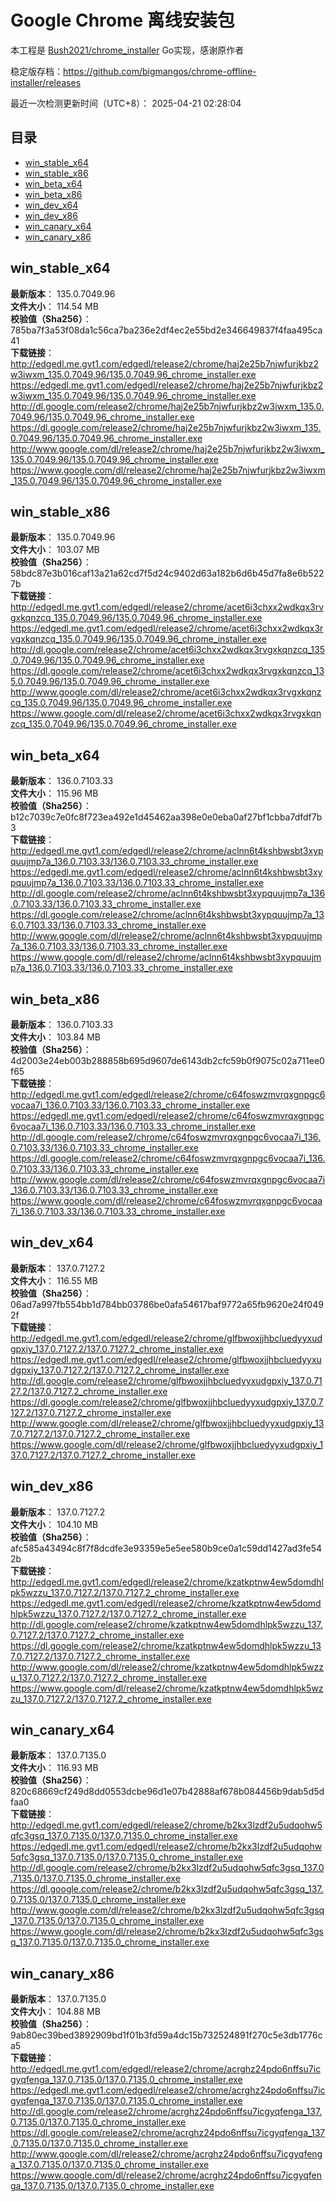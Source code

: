 # Google Chrome 离线安装包
本工程是 [Bush2021/chrome_installer](https://github.com/Bush2021/chrome_installer) Go实现，感谢原作者

稳定版存档：<https://github.com/bigmangos/chrome-offline-installer/releases>

最近一次检测更新时间（UTC+8）：
2025-04-21 02:28:04

## 目录
* [win_stable_x64](https://github.com/bigmangos/chrome-offline-installer?tab=readme-ov-file#win_stable_x64)
* [win_stable_x86](https://github.com/bigmangos/chrome-offline-installer?tab=readme-ov-file#win_stable_x86)
* [win_beta_x64](https://github.com/bigmangos/chrome-offline-installer?tab=readme-ov-file#win_beta_x64)
* [win_beta_x86](https://github.com/bigmangos/chrome-offline-installer?tab=readme-ov-file#win_beta_x86)
* [win_dev_x64](https://github.com/bigmangos/chrome-offline-installer?tab=readme-ov-file#win_dev_x64)
* [win_dev_x86](https://github.com/bigmangos/chrome-offline-installer?tab=readme-ov-file#win_dev_x86)
* [win_canary_x64](https://github.com/bigmangos/chrome-offline-installer?tab=readme-ov-file#win_canary_x64)
* [win_canary_x86](https://github.com/bigmangos/chrome-offline-installer?tab=readme-ov-file#win_canary_x86)

## win_stable_x64
**最新版本**： 135.0.7049.96  
**文件大小**： 114.54 MB  
**校验值（Sha256）**： 785ba7f3a53f08da1c56ca7ba236e2df4ec2e55bd2e346649837f4faa495ca41  
**下载链接**：
http://edgedl.me.gvt1.com/edgedl/release2/chrome/haj2e25b7njwfurjkbz2w3iwxm_135.0.7049.96/135.0.7049.96_chrome_installer.exe
https://edgedl.me.gvt1.com/edgedl/release2/chrome/haj2e25b7njwfurjkbz2w3iwxm_135.0.7049.96/135.0.7049.96_chrome_installer.exe
http://dl.google.com/release2/chrome/haj2e25b7njwfurjkbz2w3iwxm_135.0.7049.96/135.0.7049.96_chrome_installer.exe
https://dl.google.com/release2/chrome/haj2e25b7njwfurjkbz2w3iwxm_135.0.7049.96/135.0.7049.96_chrome_installer.exe
http://www.google.com/dl/release2/chrome/haj2e25b7njwfurjkbz2w3iwxm_135.0.7049.96/135.0.7049.96_chrome_installer.exe
https://www.google.com/dl/release2/chrome/haj2e25b7njwfurjkbz2w3iwxm_135.0.7049.96/135.0.7049.96_chrome_installer.exe
## win_stable_x86
**最新版本**： 135.0.7049.96  
**文件大小**： 103.07 MB  
**校验值（Sha256）**： 58bdc87e3b016caf13a21a62cd7f5d24c9402d63a182b6d6b45d7fa8e6b5227b  
**下载链接**：
http://edgedl.me.gvt1.com/edgedl/release2/chrome/acet6i3chxx2wdkqx3rvgxkqnzcq_135.0.7049.96/135.0.7049.96_chrome_installer.exe
https://edgedl.me.gvt1.com/edgedl/release2/chrome/acet6i3chxx2wdkqx3rvgxkqnzcq_135.0.7049.96/135.0.7049.96_chrome_installer.exe
http://dl.google.com/release2/chrome/acet6i3chxx2wdkqx3rvgxkqnzcq_135.0.7049.96/135.0.7049.96_chrome_installer.exe
https://dl.google.com/release2/chrome/acet6i3chxx2wdkqx3rvgxkqnzcq_135.0.7049.96/135.0.7049.96_chrome_installer.exe
http://www.google.com/dl/release2/chrome/acet6i3chxx2wdkqx3rvgxkqnzcq_135.0.7049.96/135.0.7049.96_chrome_installer.exe
https://www.google.com/dl/release2/chrome/acet6i3chxx2wdkqx3rvgxkqnzcq_135.0.7049.96/135.0.7049.96_chrome_installer.exe
## win_beta_x64
**最新版本**： 136.0.7103.33  
**文件大小**： 115.96 MB  
**校验值（Sha256）**： b12c7039c7e0fc8f723ea492e1d45462aa398e0e0eba0af27bf1cbba7dfdf7b3  
**下载链接**：
http://edgedl.me.gvt1.com/edgedl/release2/chrome/aclnn6t4kshbwsbt3xypquujmp7a_136.0.7103.33/136.0.7103.33_chrome_installer.exe
https://edgedl.me.gvt1.com/edgedl/release2/chrome/aclnn6t4kshbwsbt3xypquujmp7a_136.0.7103.33/136.0.7103.33_chrome_installer.exe
http://dl.google.com/release2/chrome/aclnn6t4kshbwsbt3xypquujmp7a_136.0.7103.33/136.0.7103.33_chrome_installer.exe
https://dl.google.com/release2/chrome/aclnn6t4kshbwsbt3xypquujmp7a_136.0.7103.33/136.0.7103.33_chrome_installer.exe
http://www.google.com/dl/release2/chrome/aclnn6t4kshbwsbt3xypquujmp7a_136.0.7103.33/136.0.7103.33_chrome_installer.exe
https://www.google.com/dl/release2/chrome/aclnn6t4kshbwsbt3xypquujmp7a_136.0.7103.33/136.0.7103.33_chrome_installer.exe
## win_beta_x86
**最新版本**： 136.0.7103.33  
**文件大小**： 103.84 MB  
**校验值（Sha256）**： 4d2003e24eb003b288858b695d9607de6143db2cfc59b0f9075c02a711ee0f65  
**下载链接**：
http://edgedl.me.gvt1.com/edgedl/release2/chrome/c64foswzmvrqxgnpgc6vocaa7i_136.0.7103.33/136.0.7103.33_chrome_installer.exe
https://edgedl.me.gvt1.com/edgedl/release2/chrome/c64foswzmvrqxgnpgc6vocaa7i_136.0.7103.33/136.0.7103.33_chrome_installer.exe
http://dl.google.com/release2/chrome/c64foswzmvrqxgnpgc6vocaa7i_136.0.7103.33/136.0.7103.33_chrome_installer.exe
https://dl.google.com/release2/chrome/c64foswzmvrqxgnpgc6vocaa7i_136.0.7103.33/136.0.7103.33_chrome_installer.exe
http://www.google.com/dl/release2/chrome/c64foswzmvrqxgnpgc6vocaa7i_136.0.7103.33/136.0.7103.33_chrome_installer.exe
https://www.google.com/dl/release2/chrome/c64foswzmvrqxgnpgc6vocaa7i_136.0.7103.33/136.0.7103.33_chrome_installer.exe
## win_dev_x64
**最新版本**： 137.0.7127.2  
**文件大小**： 116.55 MB  
**校验值（Sha256）**： 06ad7a997fb554bb1d784bb03786be0afa54617baf9772a65fb9620e24f0492f  
**下载链接**：
http://edgedl.me.gvt1.com/edgedl/release2/chrome/glfbwoxjjhbcluedyyxudgpxiy_137.0.7127.2/137.0.7127.2_chrome_installer.exe
https://edgedl.me.gvt1.com/edgedl/release2/chrome/glfbwoxjjhbcluedyyxudgpxiy_137.0.7127.2/137.0.7127.2_chrome_installer.exe
http://dl.google.com/release2/chrome/glfbwoxjjhbcluedyyxudgpxiy_137.0.7127.2/137.0.7127.2_chrome_installer.exe
https://dl.google.com/release2/chrome/glfbwoxjjhbcluedyyxudgpxiy_137.0.7127.2/137.0.7127.2_chrome_installer.exe
http://www.google.com/dl/release2/chrome/glfbwoxjjhbcluedyyxudgpxiy_137.0.7127.2/137.0.7127.2_chrome_installer.exe
https://www.google.com/dl/release2/chrome/glfbwoxjjhbcluedyyxudgpxiy_137.0.7127.2/137.0.7127.2_chrome_installer.exe
## win_dev_x86
**最新版本**： 137.0.7127.2  
**文件大小**： 104.10 MB  
**校验值（Sha256）**： afc585a43494c8f7f8dcdfe3e93359e5e5ee580b9ce0a1c59dd1427ad3fe542b  
**下载链接**：
http://edgedl.me.gvt1.com/edgedl/release2/chrome/kzatkptnw4ew5domdhlpk5wzzu_137.0.7127.2/137.0.7127.2_chrome_installer.exe
https://edgedl.me.gvt1.com/edgedl/release2/chrome/kzatkptnw4ew5domdhlpk5wzzu_137.0.7127.2/137.0.7127.2_chrome_installer.exe
http://dl.google.com/release2/chrome/kzatkptnw4ew5domdhlpk5wzzu_137.0.7127.2/137.0.7127.2_chrome_installer.exe
https://dl.google.com/release2/chrome/kzatkptnw4ew5domdhlpk5wzzu_137.0.7127.2/137.0.7127.2_chrome_installer.exe
http://www.google.com/dl/release2/chrome/kzatkptnw4ew5domdhlpk5wzzu_137.0.7127.2/137.0.7127.2_chrome_installer.exe
https://www.google.com/dl/release2/chrome/kzatkptnw4ew5domdhlpk5wzzu_137.0.7127.2/137.0.7127.2_chrome_installer.exe
## win_canary_x64
**最新版本**： 137.0.7135.0  
**文件大小**： 116.93 MB  
**校验值（Sha256）**： 820c68669cf249d8dd0553dcbe96d1e07b42888af678b084456b9dab5d5dfaa0  
**下载链接**：
http://edgedl.me.gvt1.com/edgedl/release2/chrome/b2kx3lzdf2u5udqohw5qfc3gsq_137.0.7135.0/137.0.7135.0_chrome_installer.exe
https://edgedl.me.gvt1.com/edgedl/release2/chrome/b2kx3lzdf2u5udqohw5qfc3gsq_137.0.7135.0/137.0.7135.0_chrome_installer.exe
http://dl.google.com/release2/chrome/b2kx3lzdf2u5udqohw5qfc3gsq_137.0.7135.0/137.0.7135.0_chrome_installer.exe
https://dl.google.com/release2/chrome/b2kx3lzdf2u5udqohw5qfc3gsq_137.0.7135.0/137.0.7135.0_chrome_installer.exe
http://www.google.com/dl/release2/chrome/b2kx3lzdf2u5udqohw5qfc3gsq_137.0.7135.0/137.0.7135.0_chrome_installer.exe
https://www.google.com/dl/release2/chrome/b2kx3lzdf2u5udqohw5qfc3gsq_137.0.7135.0/137.0.7135.0_chrome_installer.exe
## win_canary_x86
**最新版本**： 137.0.7135.0  
**文件大小**： 104.88 MB  
**校验值（Sha256）**： 9ab80ec39bed3892909bd1f01b3fd59a4dc15b732524891f270c5e3db1776ca5  
**下载链接**：
http://edgedl.me.gvt1.com/edgedl/release2/chrome/acrghz24pdo6nffsu7icgyqfenga_137.0.7135.0/137.0.7135.0_chrome_installer.exe
https://edgedl.me.gvt1.com/edgedl/release2/chrome/acrghz24pdo6nffsu7icgyqfenga_137.0.7135.0/137.0.7135.0_chrome_installer.exe
http://dl.google.com/release2/chrome/acrghz24pdo6nffsu7icgyqfenga_137.0.7135.0/137.0.7135.0_chrome_installer.exe
https://dl.google.com/release2/chrome/acrghz24pdo6nffsu7icgyqfenga_137.0.7135.0/137.0.7135.0_chrome_installer.exe
http://www.google.com/dl/release2/chrome/acrghz24pdo6nffsu7icgyqfenga_137.0.7135.0/137.0.7135.0_chrome_installer.exe
https://www.google.com/dl/release2/chrome/acrghz24pdo6nffsu7icgyqfenga_137.0.7135.0/137.0.7135.0_chrome_installer.exe

